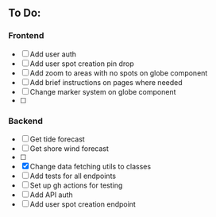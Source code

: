## To Do:

### Frontend

- [ ] Add user auth
- [ ] Add user spot creation pin drop
- [ ] Add zoom to areas with no spots on globe component
- [ ] Add brief instructions on pages where needed
- [ ] Change marker system on globe component
- [ ]  


### Backend

- [ ] Get tide forecast
- [ ] Get shore wind forecast
- [ ]
- [x] Change data fetching utils to classes
- [ ] Add tests for all endpoints
- [ ] Set up gh actions for testing
- [ ] Add API auth
- [ ] Add user spot creation endpoint
